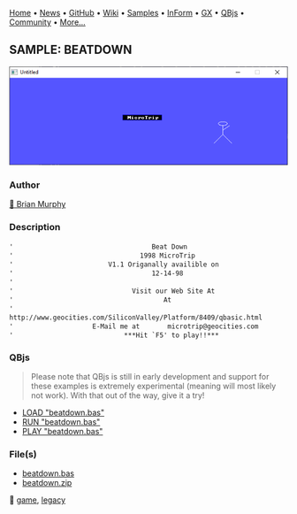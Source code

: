 [Home](https://qb64.com) • [News](../../news.md) • [GitHub](https://github.com/QB64Official/qb64) • [Wiki](https://github.com/QB64Official/qb64/wiki) • [Samples](../../samples.md) • [InForm](../../inform.md) • [GX](../../gx.md) • [QBjs](../../qbjs.md) • [Community](../../community.md) • [More...](../../more.md)

## SAMPLE: BEATDOWN

![screenshot.png](img/screenshot.png)

### Author

[🐝 Brian Murphy](../brian-murphy.md) 

### Description

```text
'                                   Beat Down
'                                1998 MicroTrip
'                        V1.1 Origanally availible on
'                                   12-14-98
'
'                              Visit our Web Site At
'                                      At
'       http://www.geocities.com/SiliconValley/Platform/8409/qbasic.html
'                    E-Mail me at       microtrip@geocities.com
'                            ***Hit `F5' to play!!***
```

### QBjs

> Please note that QBjs is still in early development and support for these examples is extremely experimental (meaning will most likely not work). With that out of the way, give it a try!

* [LOAD "beatdown.bas"](https://v6p9d9t4.ssl.hwcdn.net/html/6029471/index.html?src=https://qb64.com/samples/beatdown/src/beatdown.bas)
* [RUN "beatdown.bas"](https://v6p9d9t4.ssl.hwcdn.net/html/6029471/index.html?mode=auto&src=https://qb64.com/samples/beatdown/src/beatdown.bas)
* [PLAY "beatdown.bas"](https://v6p9d9t4.ssl.hwcdn.net/html/6029471/index.html?mode=play&src=https://qb64.com/samples/beatdown/src/beatdown.bas)

### File(s)

* [beatdown.bas](src/beatdown.bas)
* [beatdown.zip](src/beatdown.zip)

🔗 [game](../game.md), [legacy](../legacy.md)
